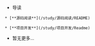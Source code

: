 * 导读
<!--     * [**计算机网络**](/study/计算机网络/README)
    * [**React**](/study/React/README)
    * [**算法**](/study/浏览器/README)
    * [**CSS&HTML**](/study/CSS&HTML/README)
    * [**JS**](/study/JS/README)
    * [**性能优化**](/study/性能优化/README) -->
    * [**源码阅读**](/study/源码阅读/README)
   <!--  * [**工具**](/study/工具/README) -->
    * [**项目开发**](/study/项目开发/Readme)
* 暂无更多...